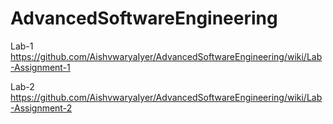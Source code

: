 # AdvancedSoftwareEngineering

Lab-1  https://github.com/AishvwaryaIyer/AdvancedSoftwareEngineering/wiki/Lab-Assignment-1

Lab-2  https://github.com/AishvwaryaIyer/AdvancedSoftwareEngineering/wiki/Lab-Assignment-2
